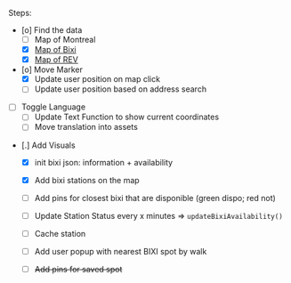 Steps:
- [o] Find the data
    - [ ] Map of Montreal
    - [X] [Map of Bixi](https://gbfs.velobixi.com/gbfs/gbfs.json)
    - [X] [Map of REV](https://donnees.montreal.ca/en/dataset/pistes-cyclables/resource/0dc6612a-be66-406b-b2d9-59c9e1c65ebf)
- [o] Move Marker
    - [X] Update user position on map click
    - [ ] Update user position based on address search
- [ ] Toggle Language
    - [ ] Update Text Function to show current coordinates
    - [ ] Move translation into assets
- [.] Add Visuals
    - [X] init bixi json: information + availability
    - [X] Add bixi stations on the map
    - [ ] Add pins for closest bixi that are disponible (green dispo; red not)
    - [ ] Update Station Status every x minutes => `updateBixiAvailability()`
    - [ ] Cache station
    - [ ] Add user popup with nearest BIXI spot by walk
    - [ ] ~~Add pins for saved spot~~


